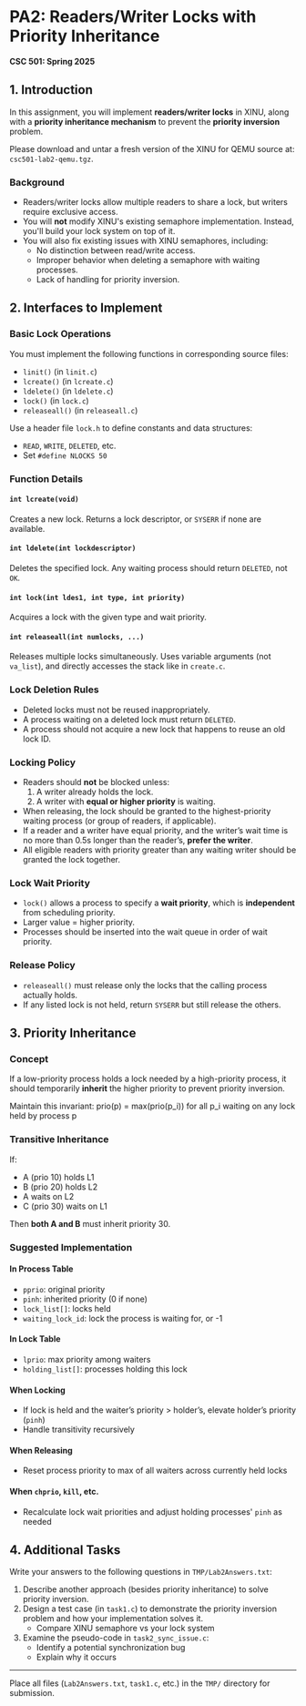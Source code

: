 # PA2: Readers/Writer Locks with Priority Inheritance

**CSC 501: Spring 2025**

## 1. Introduction

In this assignment, you will implement **readers/writer locks** in XINU, along with a **priority inheritance mechanism** to prevent the **priority inversion** problem.

Please download and untar a fresh version of the XINU for QEMU source at: `csc501-lab2-qemu.tgz`.

### Background

- Readers/writer locks allow multiple readers to share a lock, but writers require exclusive access.
- You will **not** modify XINU's existing semaphore implementation. Instead, you'll build your lock system on top of it.
- You will also fix existing issues with XINU semaphores, including:
  - No distinction between read/write access.
  - Improper behavior when deleting a semaphore with waiting processes.
  - Lack of handling for priority inversion.

## 2. Interfaces to Implement

### Basic Lock Operations

You must implement the following functions in corresponding source files:

- `linit()` (in `linit.c`)
- `lcreate()` (in `lcreate.c`)
- `ldelete()` (in `ldelete.c`)
- `lock()` (in `lock.c`)
- `releaseall()` (in `releaseall.c`)

Use a header file `lock.h` to define constants and data structures:
- `READ`, `WRITE`, `DELETED`, etc.
- Set `#define NLOCKS 50`

### Function Details

#### `int lcreate(void)`
Creates a new lock. Returns a lock descriptor, or `SYSERR` if none are available.

#### `int ldelete(int lockdescriptor)`
Deletes the specified lock. Any waiting process should return `DELETED`, not `OK`.

#### `int lock(int ldes1, int type, int priority)`
Acquires a lock with the given type and wait priority.

#### `int releaseall(int numlocks, ...)`
Releases multiple locks simultaneously. Uses variable arguments (not `va_list`), and directly accesses the stack like in `create.c`.

### Lock Deletion Rules

- Deleted locks must not be reused inappropriately.
- A process waiting on a deleted lock must return `DELETED`.
- A process should not acquire a new lock that happens to reuse an old lock ID.

### Locking Policy

- Readers should **not** be blocked unless:
  1. A writer already holds the lock.
  2. A writer with **equal or higher priority** is waiting.
- When releasing, the lock should be granted to the highest-priority waiting process (or group of readers, if applicable).
- If a reader and a writer have equal priority, and the writer’s wait time is no more than 0.5s longer than the reader’s, **prefer the writer**.
- All eligible readers with priority greater than any waiting writer should be granted the lock together.

### Lock Wait Priority

- `lock()` allows a process to specify a **wait priority**, which is **independent** from scheduling priority.
- Larger value = higher priority.
- Processes should be inserted into the wait queue in order of wait priority.

### Release Policy

- `releaseall()` must release only the locks that the calling process actually holds.
- If any listed lock is not held, return `SYSERR` but still release the others.

## 3. Priority Inheritance

### Concept

If a low-priority process holds a lock needed by a high-priority process, it should temporarily **inherit** the higher priority to prevent priority inversion.

Maintain this invariant:
prio(p) = max(prio(p_i)) for all p_i waiting on any lock held by process p

### Transitive Inheritance

If:
- A (prio 10) holds L1
- B (prio 20) holds L2
- A waits on L2
- C (prio 30) waits on L1

Then **both A and B** must inherit priority 30.

### Suggested Implementation

#### In Process Table
- `pprio`: original priority
- `pinh`: inherited priority (0 if none)
- `lock_list[]`: locks held
- `waiting_lock_id`: lock the process is waiting for, or -1

#### In Lock Table
- `lprio`: max priority among waiters
- `holding_list[]`: processes holding this lock

#### When Locking
- If lock is held and the waiter’s priority > holder’s, elevate holder’s priority (`pinh`)
- Handle transitivity recursively

#### When Releasing
- Reset process priority to max of all waiters across currently held locks

#### When `chprio`, `kill`, etc.
- Recalculate lock wait priorities and adjust holding processes' `pinh` as needed

## 4. Additional Tasks

Write your answers to the following questions in `TMP/Lab2Answers.txt`:

1. Describe another approach (besides priority inheritance) to solve priority inversion.
2. Design a test case (in `task1.c`) to demonstrate the priority inversion problem and how your implementation solves it.
   - Compare XINU semaphore vs your lock system
3. Examine the pseudo-code in `task2_sync_issue.c`:
   - Identify a potential synchronization bug
   - Explain why it occurs

---

Place all files (`Lab2Answers.txt`, `task1.c`, etc.) in the `TMP/` directory for submission.
